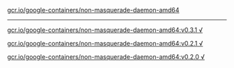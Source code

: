 [gcr.io/google-containers/non-masquerade-daemon-amd64](https://hub.docker.com/r/anjia0532/non-masquerade-daemon-amd64/tags/) 

----
[gcr.io/google-containers/non-masquerade-daemon-amd64:v0.3.1 √](https://hub.docker.com/r/anjia0532/google-containers.non-masquerade-daemon-amd64/tags/)

[gcr.io/google-containers/non-masquerade-daemon-amd64:v0.2.1 √](https://hub.docker.com/r/anjia0532/google-containers.non-masquerade-daemon-amd64/tags/)

[gcr.io/google-containers/non-masquerade-daemon-amd64:v0.2.0 √](https://hub.docker.com/r/anjia0532/google-containers.non-masquerade-daemon-amd64/tags/)

